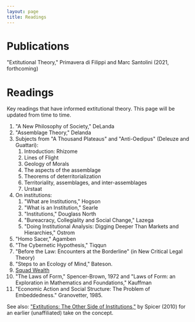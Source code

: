 ```yaml
---
layout: page
title: Readings
---
```


# Publications
"Extitutional Theory," Primavera di Filippi and Marc Santolini (2021, forthcoming)

# Readings
Key readings that have informed extitutional theory. This page will be updated from time to time. 

1. "A New Philosophy of Society," DeLanda
1. "Assemblage Theory," Delanda
1. Subjects from "A Thousand Plateaus" and "Anti-Oedipus" (Deleuze and Guattari):
    1. Introduction: Rhizome
    1. Lines of Flight
    1. Geology of Morals
    1. The aspects of the assemblage
    1. Theorems of deterritorialization
    1. Territoriality, assemblages, and inter-assemblages
    1. Urstaat
1. On institutions:
    1. "What are Institutions," Hogson
    1. "What is an Institution," Searle
    1. "Institutions," Douglass North
    1. "Bureacracy, Collegiality and Social Change," Lazega
    1. "Doing Institutional Analysis: Digging Deeper Than Markets and Hierarchies," Ostrom
1. "Homo Sacer," Agamben
1. "The Cybernetic Hypothesis," Tiqqun
1. "Before the Law: Encounters at the Borderline" (in New Critical Legal Theory)
1. "Steps to an Ecology of Mind," Bateson. 
1. [Squad Wealth](https://otherinter.net/research/squad-wealth/)
1. "The Laws of Form," Spencer-Brown, 1972 and "Laws of Form: an Exploration in Mathematics and Foundations," Kauffman 
1. "Economic Action and Social Structure: The Problem of Embeddedness." Granovetter, 1985. 


See also: ["Extitutions: The Other Side of Institutions,"](http://www.ephemerajournal.org/contribution/extitutions-other-side-institutions) by Spicer (2010) for an earlier (unaffiliated) take on the concept. 


